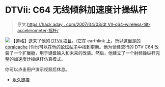 # DTVii: C64 无线倾斜加速度计操纵杆

> 原文:[https://hack aday . com/2007/04/03/dt VII-c64-wireless-tilt-accelerometer-摇杆/](https://hackaday.com/2007/04/03/dtvii-c64-wireless-tilt-accelerometer-joystick/)

![](../Images/a9fda164d2f7990bc0a45568519d5307.png)
【道格】送来了他的 [DTVii 项目](http://home.earthlink.net/~dtvii/)。(它在 earthlink 上，所以这里是[的 coralcache](http://home.earthlink.net.nyud.net:8090/~dtvii/) )你也可以在他的[论坛帖子](http://jledger.proboards19.com/index.cgi?board=dtvhacking&action=display&thread=1175177788)中找到更新。他为曾经流行的 DTV C64 改装了一个扩展舱，用于键盘输入和未来的改装。然后，他建立了一个射频操纵杆完整的加速度计操纵杆仿真模式。

你可以点击用户演示视频后休息。

*   [永久链接](http://home.earthlink.net/~dtvii/)